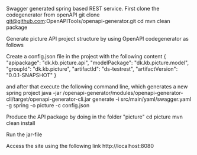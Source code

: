 Swagger generated spring based REST service.
First clone the codegenerator from openAPI
git clone git@github.com:OpenAPITools/openapi-generator.git <OpenAPI-codegenerator-path>
cd <OpenAPI-codegenerator-path>
mvn clean package

Generate picture API project structure by using OpenAPI codegenerator as follows

Create a config.json file in the project with the following content
{
  "apipackage": "dk.kb.picture.api",
  "modelPackage": "dk.kb.picture.model",
  "groupId": "dk.kb.picture",
  "artifactId": "ds-testrest",
  "artifactVersion": "0.0.1-SNAPSHOT"
}

and after that execute the following command line, which generates a new spring project
java -jar <OpenAPI-codegenerator-path>/openapi-generator/modules/openapi-generator-cli/target/openapi-generator-cli.jar generate -i src/main/yaml/swagger.yaml -g spring -o picture -c config.json

Produce the API package by doing in the folder "picture"
cd picture
mvn clean install

Run the jar-file

Access the site using the following link
http://localhost:8080
